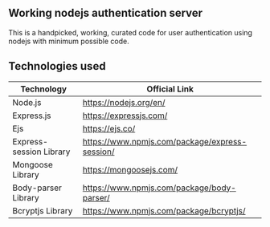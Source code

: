 ## Working nodejs authentication server

This is a handpicked, working, curated code for user authentication using nodejs with minimum possible code.

## Technologies used 


| Technology             | Official Link                |
| ----------------- | ------------------------------------------------------------------ |
| Node.js | https://nodejs.org/en/ |
| Express.js | https://expressjs.com/ |
| Ejs | https://ejs.co/ |
| Express-session Library | https://www.npmjs.com/package/express-session/ |
| Mongoose Library | https://mongoosejs.com/ |
| Body-parser Library | https://www.npmjs.com/package/body-parser/ |
| Bcryptjs Library | https://www.npmjs.com/package/bcryptjs/ | 